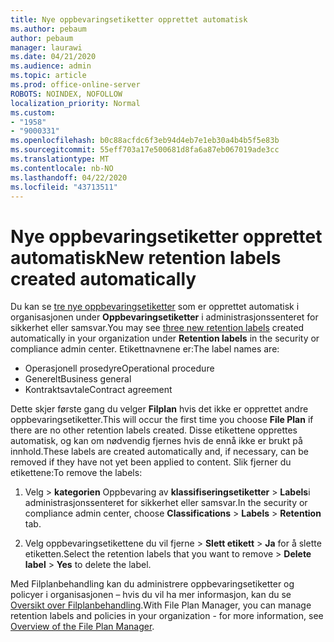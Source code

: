```yaml
---
title: Nye oppbevaringsetiketter opprettet automatisk
ms.author: pebaum
author: pebaum
manager: laurawi
ms.date: 04/21/2020
ms.audience: admin
ms.topic: article
ms.prod: office-online-server
ROBOTS: NOINDEX, NOFOLLOW
localization_priority: Normal
ms.custom:
- "1958"
- "9000331"
ms.openlocfilehash: b0c88acfdc6f3eb94d4eb7e1eb30a4b4b5f5e83b
ms.sourcegitcommit: 55eff703a17e500681d8fa6a87eb067019ade3cc
ms.translationtype: MT
ms.contentlocale: nb-NO
ms.lasthandoff: 04/22/2020
ms.locfileid: "43713511"
---
```

# <a name="new-retention-labels-created-automatically"></a><span data-ttu-id="721c0-102">Nye oppbevaringsetiketter opprettet automatisk</span><span class="sxs-lookup"><span data-stu-id="721c0-102">New retention labels created automatically</span></span>

<span data-ttu-id="721c0-103">Du kan se [tre nye oppbevaringsetiketter](https://docs.microsoft.com/office365/securitycompliance/file-plan-manager#default-retention-labels-and-label-policy) som er opprettet automatisk i organisasjonen under **Oppbevaringsetiketter** i administrasjonssenteret for sikkerhet eller samsvar.</span><span class="sxs-lookup"><span data-stu-id="721c0-103">You may see [three new retention labels](https://docs.microsoft.com/office365/securitycompliance/file-plan-manager#default-retention-labels-and-label-policy) created automatically in your organization under **Retention labels** in the security or compliance admin center.</span></span> <span data-ttu-id="721c0-104">Etikettnavnene er:</span><span class="sxs-lookup"><span data-stu-id="721c0-104">The label names are:</span></span>

- <span data-ttu-id="721c0-105">Operasjonell prosedyre</span><span class="sxs-lookup"><span data-stu-id="721c0-105">Operational procedure</span></span>
- <span data-ttu-id="721c0-106">Generelt</span><span class="sxs-lookup"><span data-stu-id="721c0-106">Business general</span></span>
- <span data-ttu-id="721c0-107">Kontraktsavtale</span><span class="sxs-lookup"><span data-stu-id="721c0-107">Contract agreement</span></span>

<span data-ttu-id="721c0-108">Dette skjer første gang du velger **Filplan** hvis det ikke er opprettet andre oppbevaringsetiketter.</span><span class="sxs-lookup"><span data-stu-id="721c0-108">This will occur the first time you choose **File Plan** if there are no other retention labels created.</span></span> <span data-ttu-id="721c0-109">Disse etikettene opprettes automatisk, og kan om nødvendig fjernes hvis de ennå ikke er brukt på innhold.</span><span class="sxs-lookup"><span data-stu-id="721c0-109">These labels are created automatically and, if necessary, can be removed if they have not yet been applied to content.</span></span> <span data-ttu-id="721c0-110">Slik fjerner du etikettene:</span><span class="sxs-lookup"><span data-stu-id="721c0-110">To remove the labels:</span></span>

1. <span data-ttu-id="721c0-111">Velg > **kategorien** Oppbevaring av **klassifiseringsetiketter** > **Labels**i administrasjonssenteret for sikkerhet eller samsvar.</span><span class="sxs-lookup"><span data-stu-id="721c0-111">In the security or compliance admin center, choose **Classifications** > **Labels** > **Retention** tab.</span></span>

1. <span data-ttu-id="721c0-112">Velg oppbevaringsetikettene du vil fjerne > **Slett etikett** > **Ja** for å slette etiketten.</span><span class="sxs-lookup"><span data-stu-id="721c0-112">Select the retention labels that you want to remove > **Delete label** > **Yes** to delete the label.</span></span>

<span data-ttu-id="721c0-113">Med Filplanbehandling kan du administrere oppbevaringsetiketter og policyer i organisasjonen – hvis du vil ha mer informasjon, kan du se [Oversikt over Filplanbehandling](https://docs.microsoft.com/office365/securitycompliance/file-plan-manager).</span><span class="sxs-lookup"><span data-stu-id="721c0-113">With File Plan Manager, you can manage retention labels and policies in your organization - for more information, see [Overview of the File Plan Manager](https://docs.microsoft.com/office365/securitycompliance/file-plan-manager).</span></span>